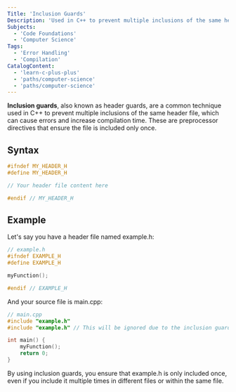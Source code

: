 ```yaml
---
Title: 'Inclusion Guards'
Description: 'Used in C++ to prevent multiple inclusions of the same header file.'
Subjects:
  - 'Code Foundations'
  - 'Computer Science'
Tags:
  - 'Error Handling'
  - 'Compilation'
CatalogContent:
  - 'learn-c-plus-plus'
  - 'paths/computer-science'
  - 'paths/computer-science'
---
```


**Inclusion guards**, also known as header guards, are a common technique used in C++ to prevent multiple inclusions of the same header file, which can cause errors and increase compilation time. These are preprocessor directives that ensure the file is included only once.

## Syntax

```cpp
#ifndef MY_HEADER_H
#define MY_HEADER_H

// Your header file content here

#endif // MY_HEADER_H
```

## Example

Let's say you have a header file named example.h:

```cpp
// example.h
#ifndef EXAMPLE_H
#define EXAMPLE_H

myFunction();

#endif // EXAMPLE_H
```

And your source file is main.cpp:

```cpp
// main.cpp
#include "example.h"
#include "example.h" // This will be ignored due to the inclusion guard

int main() {
    myFunction();
    return 0;
}
```
By using inclusion guards, you ensure that example.h is only included once, even if you include it multiple times in different files or within the same file.
